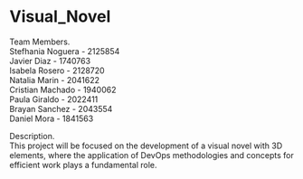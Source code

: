 # Visual_Novel

Team Members. <br>
Stefhania Noguera - 2125854 <br>
Javier Diaz - 1740763 <br>
Isabela Rosero - 2128720 <br>
Natalia Marin - 2041622 <br>
Cristian Machado - 1940062 <br>
Paula Giraldo - 2022411 <br>
Brayan Sanchez - 2043554 <br>
Daniel Mora - 1841563 <br>


Description. <br>
This project will be focused on the development of a visual novel with 3D elements, where the application of DevOps methodologies and concepts for efficient work plays a fundamental role. 
